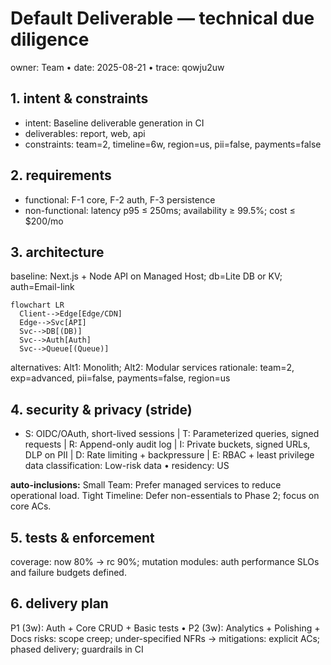 # Default Deliverable — technical due diligence
owner: Team • date: 2025-08-21 • trace: qowju2uw

## 1. intent & constraints
- intent: Baseline deliverable generation in CI
- deliverables: report, web, api
- constraints: team=2, timeline=6w, region=us, pii=false, payments=false

## 2. requirements
- functional: F-1 core, F-2 auth, F-3 persistence
- non-functional: latency p95 ≤ 250ms; availability ≥ 99.5%; cost ≤ $200/mo

## 3. architecture
baseline: Next.js + Node API on Managed Host; db=Lite DB or KV; auth=Email-link
```mermaid
flowchart LR
  Client-->Edge[Edge/CDN]
  Edge-->Svc[API]
  Svc-->DB[(DB)]
  Svc-->Auth[Auth]
  Svc-->Queue[(Queue)]
```
alternatives: Alt1: Monolith; Alt2: Modular services
rationale: team=2, exp=advanced, pii=false, payments=false, region=us

## 4. security & privacy (stride)
- S: OIDC/OAuth, short-lived sessions | T: Parameterized queries, signed requests | R: Append-only audit log | I: Private buckets, signed URLs, DLP on PII | D: Rate limiting + backpressure | E: RBAC + least privilege
data classification: Low-risk data • residency: US

**auto-inclusions:**
Small Team: Prefer managed services to reduce operational load.
Tight Timeline: Defer non-essentials to Phase 2; focus on core ACs.


## 5. tests & enforcement
coverage: now 80% → rc 90%; mutation modules: auth
performance SLOs and failure budgets defined.

## 6. delivery plan
P1 (3w): Auth + Core CRUD + Basic tests • P2 (3w): Analytics + Polishing + Docs
risks: scope creep; under-specified NFRs → mitigations: explicit ACs; phased delivery; guardrails in CI
